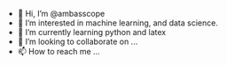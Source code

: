 - 👋 Hi, I’m @ambasscope
- 👀 I’m interested in machine learning, and data science.
- 🌱 I’m currently learning python and latex
- 💞️ I’m looking to collaborate on ...
- 📫 How to reach me ...

<!---
ambasscope/ambasscope is a ✨ special ✨ repository because its `README.md` (this file) appears on your GitHub profile.
You can click the Preview link to take a look at your changes.
--->
